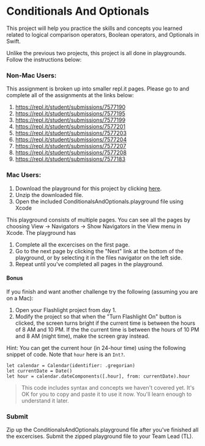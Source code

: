 # Conditionals And Optionals

This project will help you practice the skills and concepts you learned related to logical comparison operators, Boolean operators, and Optionals in Swift. 

Unlike the previous two projects, this project is all done in playgrounds. Follow the instructions below:

### Non-Mac Users:

This assignment is broken up into smaller repl.it pages. Please go to and complete all of the assignments at the links below:

1. https://repl.it/student/submissions/7577190
1. https://repl.it/student/submissions/7577195
1. https://repl.it/student/submissions/7577199
1. https://repl.it/student/submissions/7577201
1. https://repl.it/student/submissions/7577203
1. https://repl.it/student/submissions/7577204
1. https://repl.it/student/submissions/7577207
1. https://repl.it/student/submissions/7577208
1. https://repl.it/student/submissions/7577183

### Mac Users:

1. Download the playground for this project by clicking [here](https://github.com/LambdaSchool/ConditionalsAndOptionals/archive/master.zip). 
2. Unzip the downloaded file.
3. Open the included ConditionalsAndOptionals.playground file using Xcode

This playground consists of multiple pages. You can see all the pages by choosing View -> Navigators -> Show Navigators in the View menu in Xcode. The playground has

1. Complete all the excercises on the first page.
2. Go to the next page by clicking the "Next" link at the bottom of the playground, or by selecting it in the files navigator on the left side.
3. Repeat until you've completed all pages in the playground.

#### Bonus

If you finish and want another challenge try the following (assuming you are on a Mac):

1. Open your Flashlight project from day 1.
2. Modify the project so that when the "Turn Flashlight On" button is clicked, the screen turns bright if the current time is between the hours of 8 AM and 10 PM. If the the current time is between the hours of 10 PM and 8 AM (night time), make the screen gray instead.

Hint: You can get the current hour (in 24-hour time) using the following snippet of code. Note that `hour` here is an `Int?`.

```
let calendar = Calendar(identifier: .gregorian)
let currentDate = Date()
let hour = calendar.dateComponents([.hour], from: currentDate).hour
```

> This code includes syntax and concepts we haven't covered yet. It's OK for you to copy and paste it to use it now. You'll learn enough to understand it later.

### Submit

Zip up the ConditionalsAndOptionals.playground file after you've finished all the excercises. Submit the zipped playground file to your Team Lead (TL).
